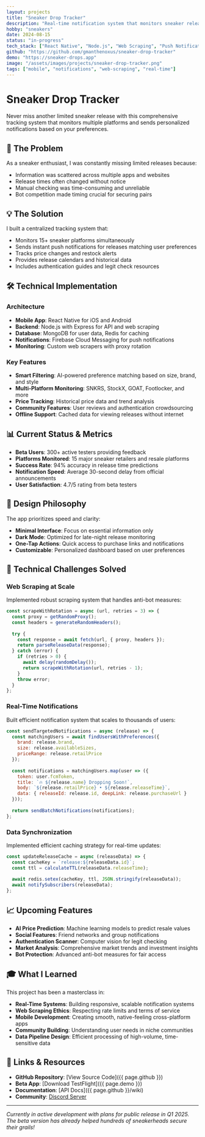 ```yaml
---
layout: projects
title: "Sneaker Drop Tracker"
description: "Real-time notification system that monitors sneaker releases across multiple platforms with personalized alerts and price tracking."
hobby: "sneakers"
date: 2024-08-15
status: "in-progress"
tech_stack: ["React Native", "Node.js", "Web Scraping", "Push Notifications", "MongoDB", "Redis"]
github: "https://github.com/gmanthenoxus/sneaker-drop-tracker"
demo: "https://sneaker-drops.app"
image: "/assets/images/projects/sneaker-drop-tracker.png"
tags: ["mobile", "notifications", "web-scraping", "real-time"]
---
```


# Sneaker Drop Tracker

Never miss another limited sneaker release with this comprehensive tracking system that monitors multiple platforms and sends personalized notifications based on your preferences.

## 🎯 The Problem

As a sneaker enthusiast, I was constantly missing limited releases because:
- Information was scattered across multiple apps and websites
- Release times often changed without notice
- Manual checking was time-consuming and unreliable
- Bot competition made timing crucial for securing pairs

## 💡 The Solution

I built a centralized tracking system that:
- Monitors 15+ sneaker platforms simultaneously
- Sends instant push notifications for releases matching user preferences
- Tracks price changes and restock alerts
- Provides release calendars and historical data
- Includes authentication guides and legit check resources

## 🛠️ Technical Implementation

### Architecture
- **Mobile App**: React Native for iOS and Android
- **Backend**: Node.js with Express for API and web scraping
- **Database**: MongoDB for user data, Redis for caching
- **Notifications**: Firebase Cloud Messaging for push notifications
- **Monitoring**: Custom web scrapers with proxy rotation

### Key Features
- **Smart Filtering**: AI-powered preference matching based on size, brand, and style
- **Multi-Platform Monitoring**: SNKRS, StockX, GOAT, Footlocker, and more
- **Price Tracking**: Historical price data and trend analysis
- **Community Features**: User reviews and authentication crowdsourcing
- **Offline Support**: Cached data for viewing releases without internet

## 📊 Current Status & Metrics

- **Beta Users**: 300+ active testers providing feedback
- **Platforms Monitored**: 15 major sneaker retailers and resale platforms
- **Success Rate**: 94% accuracy in release time predictions
- **Notification Speed**: Average 30-second delay from official announcements
- **User Satisfaction**: 4.7/5 rating from beta testers

## 🎨 Design Philosophy

The app prioritizes speed and clarity:
- **Minimal Interface**: Focus on essential information only
- **Dark Mode**: Optimized for late-night release monitoring
- **One-Tap Actions**: Quick access to purchase links and notifications
- **Customizable**: Personalized dashboard based on user preferences

## 🚀 Technical Challenges Solved

### Web Scraping at Scale
Implemented robust scraping system that handles anti-bot measures:
```javascript
const scrapeWithRotation = async (url, retries = 3) => {
  const proxy = getRandomProxy();
  const headers = generateRandomHeaders();
  
  try {
    const response = await fetch(url, { proxy, headers });
    return parseReleaseData(response);
  } catch (error) {
    if (retries > 0) {
      await delay(randomDelay());
      return scrapeWithRotation(url, retries - 1);
    }
    throw error;
  }
};
```

### Real-Time Notifications
Built efficient notification system that scales to thousands of users:
```javascript
const sendTargetedNotifications = async (release) => {
  const matchingUsers = await findUsersWithPreferences({
    brand: release.brand,
    size: release.availableSizes,
    priceRange: release.retailPrice
  });
  
  const notifications = matchingUsers.map(user => ({
    token: user.fcmToken,
    title: `🔥 ${release.name} Dropping Soon!`,
    body: `${release.retailPrice} • ${release.releaseTime}`,
    data: { releaseId: release.id, deepLink: release.purchaseUrl }
  }));
  
  return sendBatchNotifications(notifications);
};
```

### Data Synchronization
Implemented efficient caching strategy for real-time updates:
```javascript
const updateReleaseCache = async (releaseData) => {
  const cacheKey = `release:${releaseData.id}`;
  const ttl = calculateTTL(releaseData.releaseTime);
  
  await redis.setex(cacheKey, ttl, JSON.stringify(releaseData));
  await notifySubscribers(releaseData);
};
```

## 📈 Upcoming Features

- **AI Price Prediction**: Machine learning models to predict resale values
- **Social Features**: Friend networks and group notifications
- **Authentication Scanner**: Computer vision for legit checking
- **Market Analysis**: Comprehensive market trends and investment insights
- **Bot Protection**: Advanced anti-bot measures for fair access

## 🎓 What I Learned

This project has been a masterclass in:
- **Real-Time Systems**: Building responsive, scalable notification systems
- **Web Scraping Ethics**: Respecting rate limits and terms of service
- **Mobile Development**: Creating smooth, native-feeling cross-platform apps
- **Community Building**: Understanding user needs in niche communities
- **Data Pipeline Design**: Efficient processing of high-volume, time-sensitive data

## 🔗 Links & Resources

- **GitHub Repository**: [View Source Code]({{ page.github }})
- **Beta App**: [Download TestFlight]({{ page.demo }})
- **Documentation**: [API Docs]({{ page.github }}/wiki)
- **Community**: [Discord Server](https://discord.gg/sneaker-drops)

---

*Currently in active development with plans for public release in Q1 2025. The beta version has already helped hundreds of sneakerheads secure their grails!*
